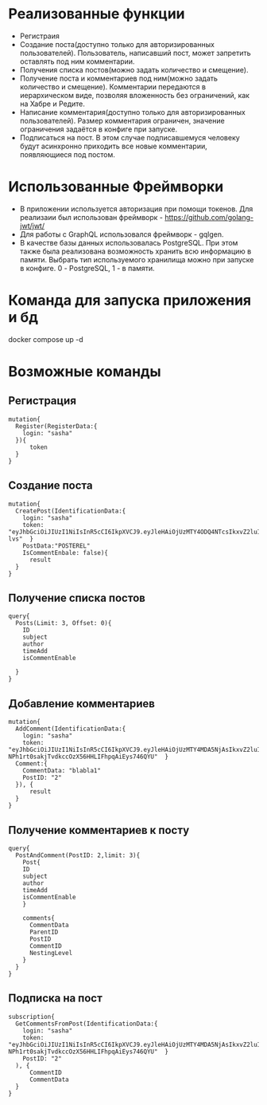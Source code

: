 # Реализованные функции
* Регистраия
* Создание поста(доступно только для авторизированных пользователей). Пользователь, написавший пост, может запретить оставлять под ним комментарии.
* Получения списка постов(можно задать количество и смещение).
* Получение поста и комментариев под ним(можно задать количество и смещение). Комментарии передаются в иерархическом виде, позволяя вложенность без ограничений, как на Хабре и Редите.
* Написание комментария(доступно только для авторизированных пользователей). Размер комментария ограничен, значение ограничения задаётся в конфиге при запуске.
* Подписаться на пост. В этом случае подписавшемуся человеку будут асинхронно приходить все новые комментарии, появляющиеся под постом.
# Использованные Фреймворки
* В приложении используется авторизация при помощи токенов. Для реализаии был использован фреймворк - https://github.com/golang-jwt/jwt/
* Для работы с GraphQL использовался фреймворк - gqlgen.
* В качестве базы данных использовалась PostgreSQL. При этом также была реализована возможность хранить всю информацию в памяти. Выбрать тип используемого хранилища можно при запуске в конфиге. 0 - PostgreSQL, 1 - в памяти.

# Команда для запуска приложения и бд
docker compose up -d

# Возможные команды
## Регистрация 
```
mutation{
  Register(RegisterData:{
    login: "sasha"
  }){
      token
  }
}
```
## Создание поста
```
mutation{
  CreatePost(IdentificationData:{
    login: "sasha"
    token: "eyJhbGciOiJIUzI1NiIsInR5cCI6IkpXVCJ9.eyJleHAiOjUzMTY4ODQ4NTcsIkxvZ2luIjoic2FzaGEifQ.WY1nkz1YdEt7I92RwOxYxxLDR_wW5ng2iM1N4Wk-lvs"  }
    PostData:"POSTEREL"
    IsCommentEnbale: false){
      result
  }
}
```
## Получение списка постов
```
query{
  Posts(Limit: 3, Offset: 0){
    ID
    subject
    author
    timeAdd
    isCommentEnable
    
  }
}
```
## Добавление комментариев
```
mutation{
  AddComment(IdentificationData:{
    login: "sasha"
    token: "eyJhbGciOiJIUzI1NiIsInR5cCI6IkpXVCJ9.eyJleHAiOjUzMTY4MDA5NjAsIkxvZ2luIjoic2FzaGEifQ.J-NPh1rt0sakjTvdkccOzX56HHLIFhpqAiEys746QYU"  }
  Comment:{
    CommentData: "blabla1"
    PostID: "2"
  }), {
      result
  }
}
```
## Получение комментариев к посту
```
query{
  PostAndComment(PostID: 2,limit: 3){
    Post{
    ID
    subject
    author
    timeAdd
    isCommentEnable 
    }

    comments{
      CommentData
      ParentID
      PostID
      CommentID
      NestingLevel
    }
  }
}
```


## Подписка на пост
```
subscription{
  GetCommentsFromPost(IdentificationData:{
    login: "sasha"
    token: "eyJhbGciOiJIUzI1NiIsInR5cCI6IkpXVCJ9.eyJleHAiOjUzMTY4MDA5NjAsIkxvZ2luIjoic2FzaGEifQ.J-NPh1rt0sakjTvdkccOzX56HHLIFhpqAiEys746QYU"  }
    PostID: "2"
  ), {
      CommentID
      CommentData
  }
}
```
